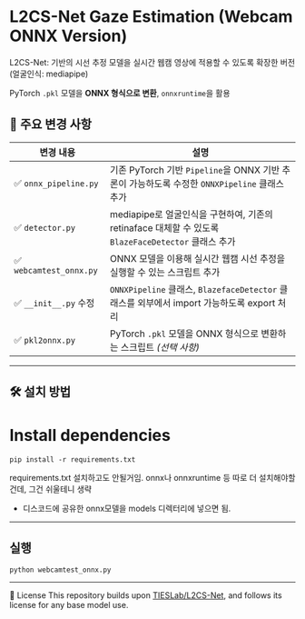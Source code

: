 # L2CS-Net Gaze Estimation (Webcam ONNX Version)

L2CS-Net: 기반의 시선 추정 모델을 실시간 웹캠 영상에 적용할 수 있도록 확장한 버전(얼굴인식: mediapipe)

PyTorch `.pkl` 모델을 **ONNX 형식으로 변환**, `onnxruntime`을 활용


## 🔄 주요 변경 사항

| 변경 내용 | 설명 |
|----------|------|
| ✅ `onnx_pipeline.py` | 기존 PyTorch 기반 `Pipeline`을 ONNX 기반 추론이 가능하도록 수정한 `ONNXPipeline` 클래스 추가 |
| ✅ `detector.py` | mediapipe로 얼굴인식을 구현하여, 기존의 retinaface 대체할 수 있도록 `BlazeFaceDetector` 클래스 추가 |
| ✅ `webcamtest_onnx.py` | ONNX 모델을 이용해 실시간 웹캠 시선 추정을 실행할 수 있는 스크립트 추가 |
| ✅ `__init__.py` 수정 | `ONNXPipeline` 클래스, `BlazefaceDetector` 클래스를 외부에서 import 가능하도록 export 처리 |
| ✅ `pkl2onnx.py` | PyTorch `.pkl` 모델을 ONNX 형식으로 변환하는 스크립트  *(선택 사항)* |

---

## 🛠 설치 방법

# Install dependencies
```
pip install -r requirements.txt
```
requirements.txt 설치하고도 안될거임. onnx나 onnxruntime 등 따로 더 설치해야할건데, 그건 쉬울테니 생략

+ 디스코드에 공유한 onnx모델을 models 디렉터리에 넣으면 됨.

---

## 실행
```
python webcamtest_onnx.py
```

---

📄 License
This repository builds upon [TIESLab/L2CS-Net](https://github.com/Ahmednull/L2CS-Net), and follows its license for any base model use. 
